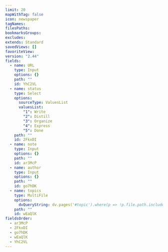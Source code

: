 ```yaml
---
limit: 20
mapWithTag: false
icon: newspaper
tagNames: 
filesPaths: 
bookmarksGroups: 
excludes: 
extends: Standard
savedViews: []
favoriteView: 
version: "2.44"
fields:
  - name: URL
    type: Input
    options: {}
    path: ""
    id: YhC2VL
  - name: status
    type: Select
    options:
      sourceType: ValuesList
      valuesList:
        "1": Write
        "2": Distill
        "3": Organize
        "4": Express
        "5": Done
    path: ""
    id: 2FkxDI
  - name: note
    type: Input
    options: {}
    path: ""
    id: ar3McP
  - name: author
    type: Input
    options: {}
    path: ""
    id: go7hDK
  - name: topics
    type: MultiFile
    options:
      dvQueryString: dv.pages('#topic').where(p => !p.file.path.includes("Templates"))
    path: ""
    id: wEaQlK
fieldsOrder:
  - ar3McP
  - 2FkxDI
  - go7hDK
  - wEaQlK
  - YhC2VL
---
```

